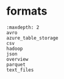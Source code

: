 # formats

```{toctree}
:maxdepth: 2
avro
azure_table_storage
csv
hadoop
json
overview
parquet
text_files
```
